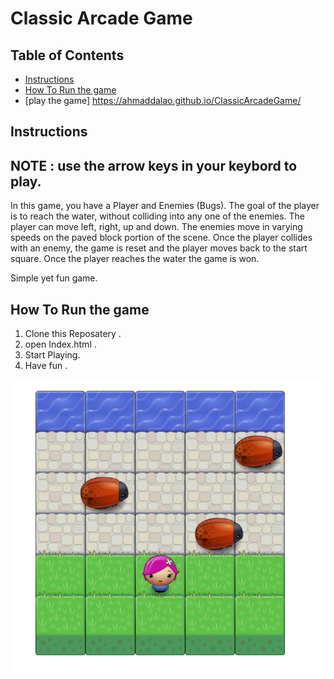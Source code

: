 # Classic Arcade Game

## Table of Contents

- [Instructions](#instructions)
- [How To Run the game](#How-To-Run-the-game)
- [play the game] https://ahmaddalao.github.io/ClassicArcadeGame/


## Instructions

## NOTE : use the arrow keys in your keybord to play.

In this game, you have a Player and Enemies (Bugs). The goal of the player is to reach the water, without colliding into any one of the enemies. The player can move left, right, up and down. The enemies move in varying speeds on the paved block portion of the scene. Once the player collides with an enemy, the game is reset and the player moves back to the start square. Once the player reaches the water the game is won.

Simple yet fun game.


## How To Run the game

1. Clone this Reposatery .
2. open Index.html .
3. Start Playing.
4. Have fun .



![alt text](https://raw.githubusercontent.com/AhmadDalao/ClassicArcadeGame/master/images/game.png)
